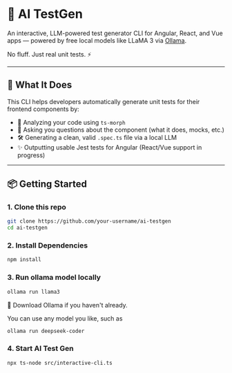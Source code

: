 # 🧪 AI TestGen

An interactive, LLM-powered test generator CLI for Angular, React, and Vue apps — powered by free local models like LLaMA 3 via [Ollama](https://ollama.com).

No fluff. Just real unit tests. ⚡️

---

## 🚀 What It Does

This CLI helps developers automatically generate unit tests for their frontend components by:

- 🧠 Analyzing your code using `ts-morph`
- 🙋 Asking you questions about the component (what it does, mocks, etc.)
- 🛠 Generating a clean, valid `.spec.ts` file via a local LLM
- ✨ Outputting usable Jest tests for Angular (React/Vue support in progress)

---

## 📦 Getting Started

### 1. Clone this repo

```bash
git clone https://github.com/your-username/ai-testgen
cd ai-testgen
```

### 2. Install Dependencies
```bash
npm install
```

### 3. Run ollama model locally
```bash
ollama run llama3
```

📌 Download Ollama if you haven't already.

You can use any model you like, such as 
```bash
ollama run deepseek-coder
```
### 4. Start AI Test Gen
```bash
npx ts-node src/interactive-cli.ts
```

